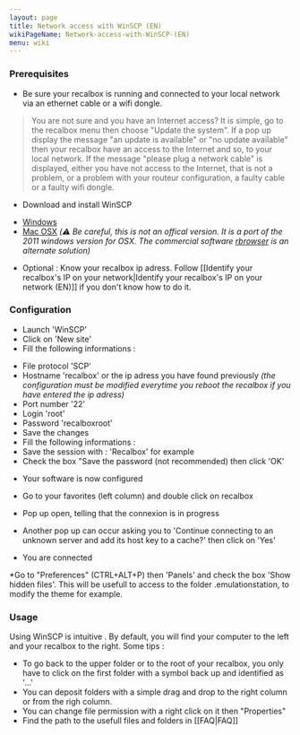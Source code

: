 ```yaml
---
layout: page
title: Network access with WinSCP (EN)
wikiPageName: Network-access-with-WinSCP-(EN)
menu: wiki
---
```


### Prerequisites
* Be sure your recalbox is running and connected to your local network via an ethernet cable or a wifi dongle.

> You are not sure and you have an Internet access? It is simple, go to the recalbox menu then choose "Update the system". If a pop up display the message "an update is available" or "no update available" then your recalbox have an access to the Internet and so, to your local network. If the message "please plug a network cable" is displayed, either you have not access to the Internet, that is not a problem, or a problem with your routeur configuration, a faulty cable or a faulty wifi dongle.

* Download and install WinSCP
 - [Windows](http://winscp.net/)
 - [Mac OSX](http://www.mediafire.com/download/w5d794zbnwv3dkj/WinSCP.zip) _(:warning: Be careful, this is not an offical version. It is a port of the 2011 windows version for OSX. The commercial software [rbrowser](http://www.rbrowser.com/) is an alternate solution)_

* Optional : Know your recalbox ip adress. Follow [[Identify your recalbox's IP on your network|Identify your recalbox's IP on your network (EN)]] if you don't know how to do it.

### Configuration 
* Launch 'WinSCP'
* Click on 'New site'
* Fill the following informations :
 - File protocol 'SCP'
 - Hostname 'recalbox' or the ip adress you have found previously _(the configuration must be modified  everytime you reboot the recalbox if you have entered the ip adress)_
 - Port number '22'
 - Login 'root'
 - Password 'recalboxroot'
 - Save the changes
 - Fill the following informations : 
 - Save the session with : 'Recalbox' for example
 - Check the box "Save the password (not recommended) then click 'OK'
* Your software is now configured

* Go to your favorites (left column)  and double click on recalbox
* Pop up open, telling that the connexion is in progress
* Another pop up can occur asking you to 'Continue connecting to an unknown server and add its host key to a cache?' then click on 'Yes'
* You are connected

*Go to "Preferences" (CTRL+ALT+P) then 'Panels' and check the box 'Show hidden files'. This will be usefull to access to the folder .emulationstation, to modify the theme for example.

### Usage

Using WinSCP is intuitive . By default, you will find your computer to the left and your recalbox to the right.
Some tips : 
* To go back to the upper folder or to the root of your recalbox, you only have to click on the first folder with a symbol back up and identified as '...'
* You can deposit folders with a simple drag and drop to the right column or from the righ column.
* You can change file permission with a right click on it then "Properties"
* Find the path to the usefull files and folders in [[FAQ|FAQ]]
